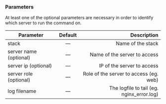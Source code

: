 <!-- usedin: [ _legacy_docker/Toolbelt/tail.md, _maestro/Toolbelt/tail.md, _node/toolbelt/tail.md, _rails/Toolbelt/tail.md] -->


### Parameters

At least one of the optional parameters are necessary in order to identify which server to run the command on.



|		Parameter 		   |	Default		|   Description    |
|--------------------------|:--------------:| ----------------:|
|stack 					   |		—		| Name of the stack|
|server name (optional)    | 	—			| Name of the server to access |
|server ip (optional)      | 	—			| IP of the server to access |
|server role (optional)    | 	—			| Role of the server to access (eg. web) |
|log filename			   |		—		| The logfile to tail (eg. nginx_error.log) |
